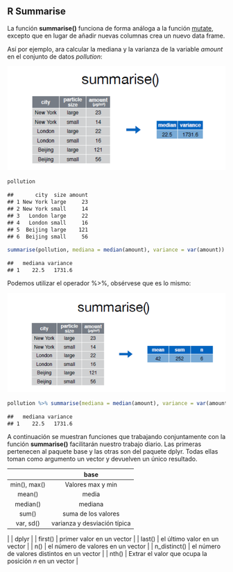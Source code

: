 



## R Summarise

La función __summarise()__ funciona de forma análoga a la función [mutate](mutate.md), excepto que en lugar de añadir nuevas columnas crea un nuevo data frame.  


Así por ejemplo, ara calcular la mediana y la varianza de la variable _amount_ en el conjunto de datos _pollution_:  

![](summarise.PNG)  



```r
pollution
```

```
##       city  size amount
## 1 New York large     23
## 2 New York small     14
## 3   London large     22
## 4   London small     16
## 5  Beijing large    121
## 6  Beijing small     56
```

```r
summarise(pollution, mediana = median(amount), variance = var(amount))
```

```
##   mediana variance
## 1    22.5   1731.6
```


Podemos utilizar el operador %>%, obsérvese que es lo mismo:  

![](summarise1.PNG)  



```r
pollution %>% summarise(mediana = median(amount), variance = var(amount))
```

```
##   mediana variance
## 1    22.5   1731.6
```




A continuación se muestran funciones que trabajando conjuntamente con la función __summarise()__ facilitarán nuestro trabajo diario. Las primeras pertenecen al paquete base y las otras son del paquete dplyr. Todas ellas toman como argumento un vector y devuelven un único resultado.  

  
  

|    | base |
| :---: | :---: |
| min(), max() | Valores max y min |
| mean() | media   |
| median()| mediana |
| sum() | suma de los valores  |
| var, sd()  | varianza y desviación típica |  


  
  

|      | dplyr |
| first() | primer valor en un vector |
| last() | el último valor en un vector |
| n() | el número de valores en un vector |
| n_distinct() | el número de valores distintos en un vector |
| nth() | Extrar el valor que ocupa la posición _n_ en un vector |  


